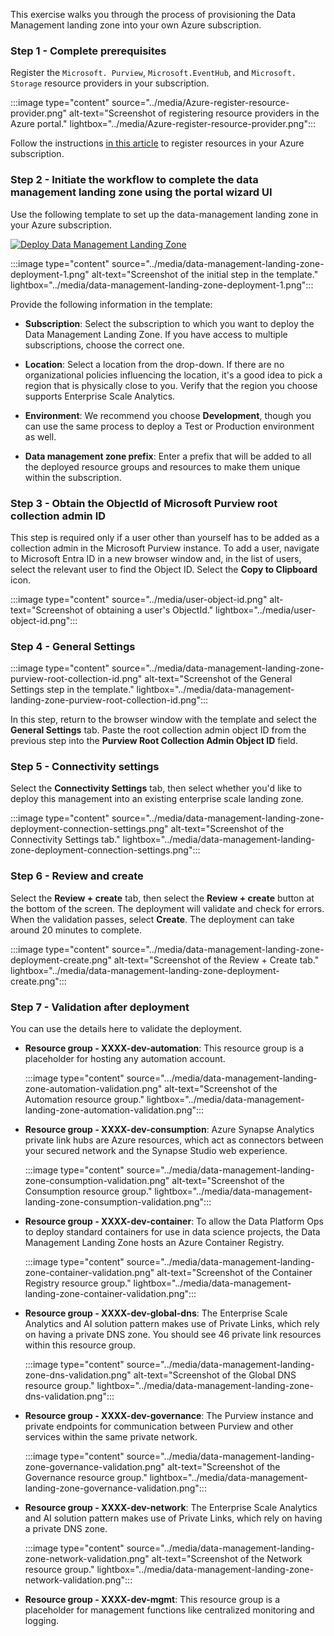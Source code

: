 This exercise walks you through the process of provisioning the Data Management landing zone into your own Azure subscription.

### Step 1 - Complete prerequisites

Register the `Microsoft. Purview`, `Microsoft.EventHub`, and `Microsoft. Storage` resource providers in your subscription.

:::image type="content" source="../media/Azure-register-resource-provider.png" alt-text="Screenshot of registering resource providers in the Azure portal." lightbox="../media/Azure-register-resource-provider.png":::

Follow the instructions [in this article](/azure/azure-resource-manager/management/resource-providers-and-types#azure-portal) to register resources in your Azure subscription.

### Step 2 - Initiate the workflow to complete the data management landing zone using the portal wizard UI

Use the following template to set up the data-management landing zone in your Azure subscription.

<a href="https://portal.azure.com/#blade/Microsoft_Azure_CreateUIDef/CustomDeploymentBlade/uri/https%3A%2F%2Fraw.githubusercontent.com%2FAzure%2Fdata-management-zone%2Fmain%2Finfra%2Fmain.json/uiFormDefinitionUri/https%3A%2F%2Fraw.githubusercontent.com%2FAzure%2Fdata-management-zone%2Fmain%2Fdocs%2Freference%2Fportal.dataManagementZone.json"> ![Deploy Data Management Landing Zone](../media/deploy-to-azure.svg) </a>

:::image type="content" source="../media/data-management-landing-zone-deployment-1.png" alt-text="Screenshot of the initial step in the template." lightbox="../media/data-management-landing-zone-deployment-1.png":::

Provide the following information in the template:

- **Subscription**: Select the subscription to which you want to deploy the Data Management Landing Zone. If you have access to multiple subscriptions, choose the correct one.

- **Location**: Select a location from the drop-down. If there are no organizational policies influencing the location, it's a good idea to pick a region that is physically close to you. Verify that the region you choose supports Enterprise Scale Analytics.

- **Environment**: We recommend you choose **Development**, though you can use the same process to deploy a Test or Production environment as well.

- **Data management zone prefix**: Enter a prefix that will be added to all the deployed resource groups and resources to make them unique within the subscription.

### Step 3 - Obtain the ObjectId of Microsoft Purview root collection admin ID

This step is required only if a user other than yourself has to be added as a collection admin in the Microsoft Purview instance. To add a user, navigate to Microsoft Entra ID in a new browser window and, in the list of users, select the relevant user to find the Object ID. Select the **Copy to Clipboard** icon.

:::image type="content" source="../media/user-object-id.png" alt-text="Screenshot of obtaining a user's ObjectId." lightbox="../media/user-object-id.png":::

### Step 4 - General Settings

:::image type="content" source="../media/data-management-landing-zone-purview-root-collection-id.png" alt-text="Screenshot of the General Settings step in the template." lightbox="../media/data-management-landing-zone-purview-root-collection-id.png":::

In this step, return to the browser window with the template and select the **General Settings** tab. Paste the root collection admin object ID from the previous step into the **Purview Root Collection Admin Object ID** field.

### Step 5 - Connectivity settings

Select the **Connectivity Settings** tab, then select whether you'd like to deploy this management into an existing enterprise scale landing zone.

:::image type="content" source="../media/data-management-landing-zone-deployment-connection-settings.png" alt-text="Screenshot of the Connectivity Settings tab." lightbox="../media/data-management-landing-zone-deployment-connection-settings.png":::

### Step 6 - Review and create

Select the **Review + create** tab, then select the **Review + create** button at the bottom of the screen. The deployment will validate and check for errors. When the validation passes, select **Create**. The deployment can take around 20 minutes to complete.

:::image type="content" source="../media/data-management-landing-zone-deployment-create.png" alt-text="Screenshot of the Review + Create tab." lightbox="../media/data-management-landing-zone-deployment-create.png":::

### Step 7 - Validation after deployment

You can use the details here to validate the deployment.

- **Resource group - XXXX-dev-automation**: This resource group is a placeholder for hosting any automation account.

    :::image type="content" source=".../media/data-management-landing-zone-automation-validation.png" alt-text="Screenshot of the Automation resource group." lightbox="../media/data-management-landing-zone-automation-validation.png":::

- **Resource group - XXXX-dev-consumption**: Azure Synapse Analytics private link hubs are Azure resources, which act as connectors between your secured network and the Synapse Studio web experience.

    :::image type="content" source="../media/data-management-landing-zone-consumption-validation.png" alt-text="Screenshot of the Consumption resource group." lightbox="../media/data-management-landing-zone-consumption-validation.png":::

- **Resource group - XXXX-dev-container**: To allow the Data Platform Ops to deploy standard containers for use in data science projects, the Data Management Landing Zone hosts an Azure Container Registry.

    :::image type="content" source="../media/data-management-landing-zone-container-validation.png" alt-text="Screenshot of the Container Registry resource group." lightbox="../media/data-management-landing-zone-container-validation.png":::

- **Resource group - XXXX-dev-global-dns**: The Enterprise Scale Analytics and AI solution pattern makes use of Private Links, which rely on having a private DNS zone. You should see 46 private link resources within this resource group.

    :::image type="content" source="../media/data-management-landing-zone-dns-validation.png" alt-text="Screenshot of the Global DNS resource group." lightbox="../media/data-management-landing-zone-dns-validation.png":::

- **Resource group - XXXX-dev-governance**: The Purview instance and private endpoints for communication between Purview and other services within the same private network.

    :::image type="content" source="../media/data-management-landing-zone-governance-validation.png" alt-text="Screenshot of the Governance resource group." lightbox="../media/data-management-landing-zone-governance-validation.png":::

- **Resource group - XXXX-dev-network**: The Enterprise Scale Analytics and AI solution pattern makes use of Private Links, which rely on having a private DNS zone.

    :::image type="content" source="../media/data-management-landing-zone-network-validation.png" alt-text="Screenshot of the Network resource group." lightbox="../media/data-management-landing-zone-network-validation.png":::

- **Resource group - XXXX-dev-mgmt**: This resource group is a placeholder for management functions like centralized monitoring and logging.
